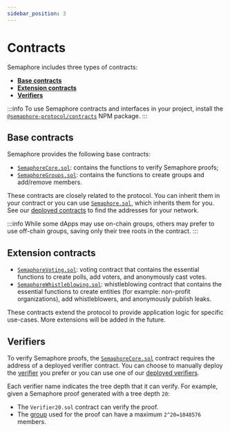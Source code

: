 ```yaml
---
sidebar_position: 3
---
```


# Contracts

Semaphore includes three types of contracts:

-   [**Base contracts**](/technical-reference/contracts#base-contracts)
-   [**Extension contracts**](/technical-reference/contracts#extension-contracts)
-   [**Verifiers**](/technical-reference/contracts#verifiers)

:::info
To use Semaphore contracts and interfaces in your project,
install the [`@semaphore-protocol/contracts`](https://github.com/semaphore-protocol/semaphore/tree/v2.6.1/packages/contracts) NPM package.
:::

## Base contracts

Semaphore provides the following base contracts:

-   [`SemaphoreCore.sol`](https://github.com/semaphore-protocol/semaphore/tree/v2.6.1/packages/contracts/base/SemaphoreCore.sol): contains the functions to verify Semaphore proofs;
-   [`SemaphoreGroups.sol`](https://github.com/semaphore-protocol/semaphore/tree/v2.6.1/packages/contracts/base/SemaphoreGroups.sol): contains the functions to create groups and add/remove members.

These contracts are closely related to the protocol.
You can inherit them in your contract or you can use [`Semaphore.sol`](https://github.com/semaphore-protocol/semaphore/tree/v2.6.1/packages/contracts/Semaphore.sol), which inherits them for you.
See our [deployed contracts](/deployed-contracts#semaphore) to find the addresses for your network.

:::info
While some dApps may use on-chain groups, others may prefer to use off-chain groups, saving only their tree roots in the contract.
:::

## Extension contracts

-   [`SemaphoreVoting.sol`](https://github.com/semaphore-protocol/semaphore/tree/v2.6.1/packages/contracts/extensions/SemaphoreVoting.sol): voting contract that contains the essential functions to create polls, add voters, and anonymously cast votes.
-   [`SemaphoreWhistleblowing.sol`](https://github.com/semaphore-protocol/semaphore/tree/v2.6.1/packages/contracts/extensions/SemaphoreWhistleblowing.sol): whistleblowing contract that contains the essential functions to create entities (for example: non-profit organizations), add whistleblowers, and anonymously publish leaks.

These contracts extend the protocol to provide application logic for specific use-cases.
More extensions will be added in the future.

## Verifiers

To verify Semaphore proofs, the [`SemaphoreCore.sol`](https://github.com/semaphore-protocol/semaphore/tree/v2.6.1/packages/contracts/base/SemaphoreCore.sol) contract requires the address of a deployed verifier contract.
You can choose to manually deploy the [verifier](https://github.com/semaphore-protocol/semaphore/tree/v2.6.1/packages/contracts/verifiers) you prefer or you can use one of our [deployed verifiers](/deployed-contracts#verifiers).

Each verifier name indicates the tree depth that it can verify.
For example, given a Semaphore proof generated with a tree depth `20`:

-   The `Verifier20.sol` contract can verify the proof.
-   The [group](/guides/groups) used for the proof can have a maximum `2^20=1048576` members.
